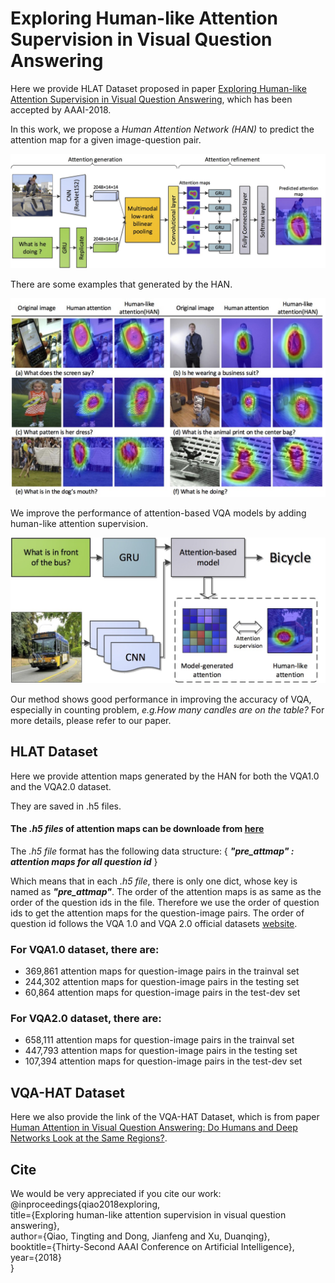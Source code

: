 # Exploring Human-like Attention Supervision in Visual Question Answering
Here we provide HLAT Dataset proposed in paper [Exploring Human-like Attention Supervision in Visual Question Answering](https://arxiv.org/abs/1709.06308), which has been accepted by AAAI-2018. 

In this work, we propose a *Human Attention Network (HAN)* to predict the attention map for a given image-question pair.

![The framework of HAN](https://github.com/qiaott/HAN/blob/master/images/han_framework.jpg)

There are some examples that generated by the HAN.

![Examples of HAN](https://github.com/qiaott/HAN/blob/master/images/han_examples.jpg)

We improve the performance of attention-based VQA models by adding human-like attention supervision.

![The structure of attention supervision](https://github.com/qiaott/HAN/blob/master/images/supervised_model.jpg)

Our method shows good performance in improving the accuracy of VQA, especially in counting problem, *e.g.How many candles are on the table?* For more details, please refer to our paper.

## HLAT Dataset

Here we provide attention maps generated by the HAN for both the VQA1.0 and the VQA2.0 dataset.

They are saved in .h5 files.

#### The *.h5 files* of attention maps can be downloade from [here](https://drive.google.com/open?id=1rKT3PbZIh65GgUtPl15r7D3LlcrFWQUK)

The *.h5 file* format has the following data structure: 
{
*__"pre_attmap" : attention maps for all question id__*
}

Which means that in each *.h5 file*, there is only one dict, whose key is named as *__"pre_attmap"__*. The order of the attention maps is as same as the order of the question ids in the file. Therefore we use the order of question ids to get the attention maps for the question-image pairs. The order of question id follows the VQA 1.0 and VQA 2.0 official datasets [website](http://visualqa.org/download.html).


### For VQA1.0 dataset, there are:

* 369,861 attention maps for question-image pairs in the trainval set 
* 244,302 attention maps for question-image pairs in the testing set
* 60,864 attention maps for question-image pairs in the test-dev set

### For VQA2.0 dataset, there are:

+ 658,111 attention maps for question-image pairs in the trainval set 
+ 447,793 attention maps for question-image pairs in the testing set
+ 107,394 attention maps for question-image pairs in the test-dev set

## VQA-HAT Dataset

Here we also provide the link of the VQA-HAT Dataset, which is from paper [Human Attention in Visual Question Answering:
Do Humans and Deep Networks Look at the Same Regions?](https://arxiv.org/abs/1606.03556).

## Cite

We would be very appreciated if you cite our work:  
@inproceedings{qiao2018exploring,  
  title={Exploring human-like attention supervision in visual question answering},  
  author={Qiao, Tingting and Dong, Jianfeng and Xu, Duanqing},  
  booktitle={Thirty-Second AAAI Conference on Artificial Intelligence},  
  year={2018}  
}
